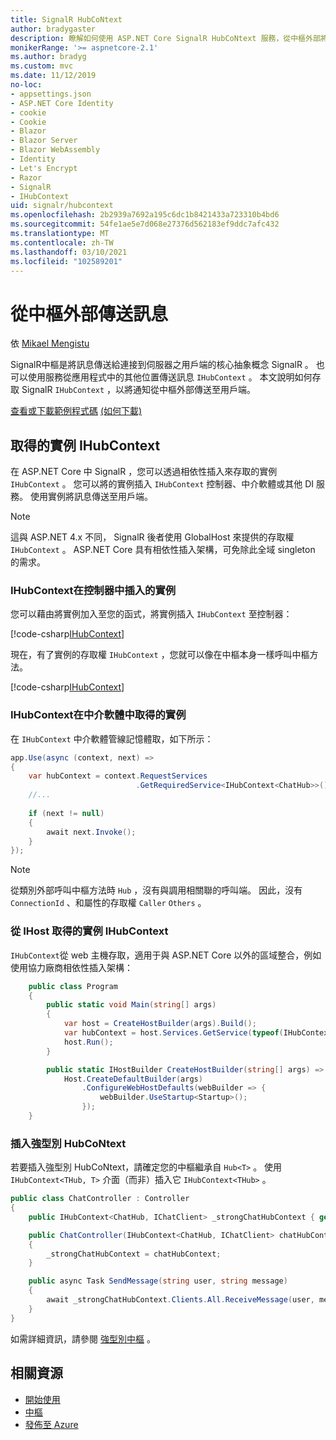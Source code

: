```yaml
---
title: SignalR HubCoNtext
author: bradygaster
description: 瞭解如何使用 ASP.NET Core SignalR HubCoNtext 服務，從中樞外部將通知傳送至用戶端。
monikerRange: '>= aspnetcore-2.1'
ms.author: bradyg
ms.custom: mvc
ms.date: 11/12/2019
no-loc:
- appsettings.json
- ASP.NET Core Identity
- cookie
- Cookie
- Blazor
- Blazor Server
- Blazor WebAssembly
- Identity
- Let's Encrypt
- Razor
- SignalR
- IHubContext
uid: signalr/hubcontext
ms.openlocfilehash: 2b2939a7692a195c6dc1b8421433a723310b4bd6
ms.sourcegitcommit: 54fe1ae5e7d068e27376d562183ef9ddc7afc432
ms.translationtype: MT
ms.contentlocale: zh-TW
ms.lasthandoff: 03/10/2021
ms.locfileid: "102589201"
---
```

# <a name="send-messages-from-outside-a-hub"></a>從中樞外部傳送訊息

依 [Mikael Mengistu](https://twitter.com/MikaelM_12)

SignalR中樞是將訊息傳送給連接到伺服器之用戶端的核心抽象概念 SignalR 。 也可以使用服務從應用程式中的其他位置傳送訊息 `IHubContext` 。 本文說明如何存取 SignalR `IHubContext` ，以將通知從中樞外部傳送至用戶端。

[查看或下載範例程式碼](https://github.com/dotnet/AspNetCore.Docs/tree/main/aspnetcore/signalr/hubcontext/sample/) [ (如何下載) ](xref:index#how-to-download-a-sample)

## <a name="get-an-instance-of-ihubcontext"></a>取得的實例 IHubContext

在 ASP.NET Core 中 SignalR ，您可以透過相依性插入來存取的實例 `IHubContext` 。 您可以將的實例插入 `IHubContext` 控制器、中介軟體或其他 DI 服務。 使用實例將訊息傳送至用戶端。

> [!NOTE]
> 這與 ASP.NET 4.x 不同， SignalR 後者使用 GlobalHost 來提供的存取權 `IHubContext` 。 ASP.NET Core 具有相依性插入架構，可免除此全域 singleton 的需求。

### <a name="inject-an-instance-of-ihubcontext-in-a-controller"></a>IHubContext在控制器中插入的實例

您可以藉由將實例加入至您的函式，將實例插入 `IHubContext` 至控制器：

[!code-csharp[IHubContext](hubcontext/sample/Controllers/HomeController.cs?range=12-19,57)]

現在，有了實例的存取權 `IHubContext` ，您就可以像在中樞本身一樣呼叫中樞方法。

[!code-csharp[IHubContext](hubcontext/sample/Controllers/HomeController.cs?range=21-25)]

### <a name="get-an-instance-of-ihubcontext-in-middleware"></a>IHubContext在中介軟體中取得的實例

在 `IHubContext` 中介軟體管線記憶體取，如下所示：

```csharp
app.Use(async (context, next) =>
{
    var hubContext = context.RequestServices
                            .GetRequiredService<IHubContext<ChatHub>>();
    //...
    
    if (next != null)
    {
        await next.Invoke();
    }
});
```

> [!NOTE]
> 從類別外部呼叫中樞方法時 `Hub` ，沒有與調用相關聯的呼叫端。 因此，沒有 `ConnectionId` 、和屬性的存取權 `Caller` `Others` 。

### <a name="get-an-instance-of-ihubcontext-from-ihost"></a>從 IHost 取得的實例 IHubContext

`IHubContext`從 web 主機存取，適用于與 ASP.NET Core 以外的區域整合，例如使用協力廠商相依性插入架構：

```csharp
    public class Program
    {
        public static void Main(string[] args)
        {
            var host = CreateHostBuilder(args).Build();
            var hubContext = host.Services.GetService(typeof(IHubContext<ChatHub>));
            host.Run();
        }

        public static IHostBuilder CreateHostBuilder(string[] args) =>
            Host.CreateDefaultBuilder(args)
                .ConfigureWebHostDefaults(webBuilder => {
                    webBuilder.UseStartup<Startup>();
                });
    }
```

### <a name="inject-a-strongly-typed-hubcontext"></a>插入強型別 HubCoNtext

若要插入強型別 HubCoNtext，請確定您的中樞繼承自 `Hub<T>` 。 使用 `IHubContext<THub, T>` 介面（而非）插入它 `IHubContext<THub>` 。

```csharp
public class ChatController : Controller
{
    public IHubContext<ChatHub, IChatClient> _strongChatHubContext { get; }

    public ChatController(IHubContext<ChatHub, IChatClient> chatHubContext)
    {
        _strongChatHubContext = chatHubContext;
    }

    public async Task SendMessage(string user, string message)
    {
        await _strongChatHubContext.Clients.All.ReceiveMessage(user, message);
    }
}
```

如需詳細資訊，請參閱 [強型別中樞](xref:signalr/hubs#strongly-typed-hubs) 。

## <a name="related-resources"></a>相關資源

* [開始使用](xref:tutorials/signalr)
* [中樞](xref:signalr/hubs)
* [發佈至 Azure](xref:signalr/publish-to-azure-web-app)
